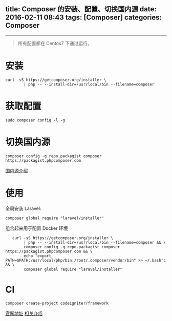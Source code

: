 title: Composer 的安装、配置、切换国内源
date: 2016-02-11 08:43
tags: [Composer]
categories: Composer
---

<!-- more -->

---

>所有配置都在 Centos7 下通过运行。

# 安装

```Shell
curl -sS https://getcomposer.org/installer \
        | php -- --install-dir=/usr/local/bin --filename=composer
```

# 获取配置

    sudo composer config -l -g
    
# 切换国内源

    composer config -g repo.packagist composer https://packagist.phpcomposer.com
    
[国内源介绍][3]


# 使用

全局安装 Laravel:

    composer global require "laravel/installer" 
    

组合起来用于配置 Docker 环境

```Shell
   curl -sS https://getcomposer.org/installer \
        | php -- --install-dir=/usr/local/bin --filename=composer && \
        composer config -g repo.packagist composer https://packagist.phpcomposer.com && \
        echo "export PATH=$PATH:/usr/local/php/bin:/root/.composer/vendor/bin" >> ~/.bashrc && \
        composer global require "laravel/installer" 
```


# CI

    composer create-project codeigniter/framework


[官网地址][1]
[相关介绍][2]


  [1]: https://getcomposer.org/doc/00-intro.md#installation-nix
  [3]: http://pkg.phpcomposer.com/
  [2]: http://bbs.csdn.net/topics/390250412